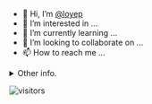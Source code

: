 - 👋 Hi, I’m [@loyep](https://github.com/loyep)
- 👀 I’m interested in ...
- 🌱 I’m currently learning ...
- 💞️ I’m looking to collaborate on ...
- 📫 How to reach me ...

<details>
  <summary>Other info.</summary>
  <br>

<!--START_SECTION:waka-->

```txt
TypeScript       5 hrs 35 mins   ██████████████░░░░░░░░░░░   55.37 %
Vue.js           2 hrs 20 mins   █████▓░░░░░░░░░░░░░░░░░░░   23.22 %
JSON             1 hr 25 mins    ███▓░░░░░░░░░░░░░░░░░░░░░   14.16 %
Ezhil            12 mins         ▓░░░░░░░░░░░░░░░░░░░░░░░░   02.02 %
CSS              7 mins          ▒░░░░░░░░░░░░░░░░░░░░░░░░   01.29 %
```

<!--END_SECTION:waka-->

</details>

![visitors](https://visitor-badge.glitch.me/badge?page_id=loyep.loyep)

